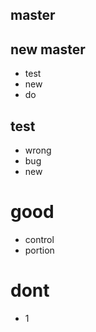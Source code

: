 ## master
## new master
- test
- new
- do
## test
- wrong 
- bug
- new

# good
- control
- portion

# dont
- 1